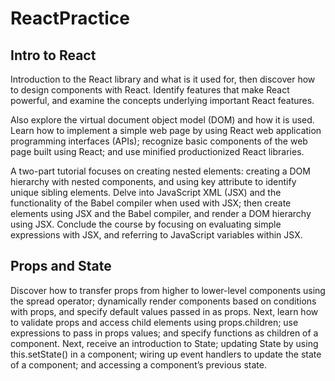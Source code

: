 # ReactPractice

## Intro to React

Introduction to the React library and what is it used for, then discover how to design components with React. Identify features that make React powerful, and examine the concepts underlying important React features. 

Also explore the virtual document object model (DOM) and how it is used. Learn how to implement a simple web page by using React web application programming interfaces (APIs); recognize basic components of the web page built using React; and use minified productionized React libraries. 

A two-part tutorial focuses on creating nested elements: creating a DOM hierarchy with nested components, and using key attribute to identify unique sibling elements. Delve into JavaScript XML (JSX) and the functionality of the Babel compiler when used with JSX; then create elements using JSX and the Babel compiler, and render a DOM hierarchy using JSX. Conclude the course by focusing on evaluating simple expressions with JSX, and referring to JavaScript variables within JSX.

## Props and State

Discover how to transfer props from higher to lower-level components using the spread operator; dynamically render components based on conditions with props, and specify default values passed in as props. Next, learn how to validate props and access child elements using props.children; use expressions to pass in props values; and specify functions as children of a component. Next, receive an introduction to State; updating State by using this.setState() in a component; wiring up event handlers to update the state of a component; and accessing a component’s previous state.